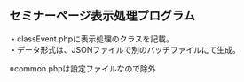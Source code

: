 ## セミナーページ表示処理プログラム

・classEvent.phpに表示処理のクラスを記載。  
・データ形式は、JSONファイルで別のバッチファイルにて生成。  

※common.phpは設定ファイルなので除外
